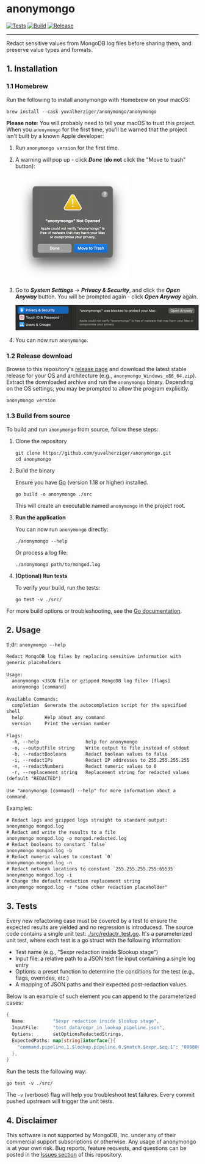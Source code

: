 # anonymongo

[![Tests](https://github.com/yuvalherziger/anonymongo/actions/workflows/test.yml/badge.svg)](https://github.com/yuvalherziger/anonymongo/actions/workflows/test.yml)
[![Build](https://github.com/yuvalherziger/anonymongo/actions/workflows/release.yml/badge.svg)](https://github.com/yuvalherziger/anonymongo/actions/workflows/release.yml)
[![Release](https://img.shields.io/github/v/release/yuvalherziger/anonymongo?label=release)](https://github.com/yuvalherziger/anonymongo/releases)

---

Redact sensitive values from MongoDB log files before sharing them, and preserve value types and formats.

## 1. Installation

### 1.1 Homebrew

Run the following to install anonymongo with Homebrew on your macOS:

```shell
brew install --cask yuvalherziger/anonymongo/anonymongo
```

**Please note**: You will probably need to tell your macOS to trust
this project. When you `anonymongo` for the first time, you'll be warned that the project
isn't built by a known Apple developer:

1. Run `anonymongo version` for the first time.
2. A warning will pop up - click ***Done*** (**do not** click the "Move to trash" button):
   
   ![Click "Done" in the security warning dialog](docs/images/click-done.png)

3. Go to ***System Settings*** -> ***Privacy & Security***, and click the ***Open Anyway*** button. You will be prompted again - click
   ***Open Anyway*** again.

   ![Click "Open Anyway" in the security warning dialog](docs/images/privacy-settings.png)

4. You can now run `anonymongo`.

### 1.2 Release download

Browse to this repository's [release page](https://github.com/yuvalherziger/anonymongo/releases) and
download the latest stable release for your OS and architecture (e.g., `anonymongo_Windows_x86_64.zip`).
Extract the downloaded archive and run the `anonymongo` binary. Depending on the OS settings, you may be
prompted to allow the program explicitly.

```shell
anonymongo version
```

### 1.3 Build from source

To build and run `anonymongo` from source, follow these steps:

1. Clone the repository

    ```shell
    git clone https://github.com/yuvalherziger/anonymongo.git
    cd anonymongo
    ```

2. Build the binary

    Ensure you have [Go](https://golang.org/dl/) (version 1.18 or higher) installed.

    ```shell
    go build -o anonymongo ./src
    ```

    This will create an executable named `anonymongo` in the project root.

3. **Run the application**

    You can now run `anonymongo` directly:

    ```shell
    ./anonymongo --help
    ```

    Or process a log file:

    ```shell
    ./anonymongo path/to/mongod.log
    ```

4. **(Optional) Run tests**

    To verify your build, run the tests:

    ```shell
    go test -v ./src/
    ```

For more build options or troubleshooting, see the [Go documentation](https://golang.org/doc/).

## 2. Usage

tl;dr: `anonymongo --help`

```
Redact MongoDB log files by replacing sensitive information with generic placeholders

Usage:
  anonymongo <JSON file or gzipped MongoDB log file> [flags]
  anonymongo [command]

Available Commands:
  completion  Generate the autocompletion script for the specified shell
  help        Help about any command
  version     Print the version number

Flags:
  -h, --help                 help for anonymongo
  -o, --outputFile string    Write output to file instead of stdout
  -b, --redactBooleans       Redact boolean values to false
  -i, --redactIPs            Redact IP addresses to 255.255.255.255
  -n, --redactNumbers        Redact numeric values to 0
  -r, --replacement string   Replacement string for redacted values (default "REDACTED")

Use "anonymongo [command] --help" for more information about a command.
```

Examples:


```shell
# Redact logs and gzipped logs straight to standard output:
anonymongo mongod.log
# Redact and write the results to a file
anonymongo mongod.log -o mongod.redacted.log
# Redact booleans to constant `false`
anonymongo mongod.log -b
# Redact numeric values to constant `0`
anonymongo mongod.log -n
# Redact network locations to constant `255.255.255.255:65535`
anonymongo mongod.log -i
# Change the default redaction replacement string
anonymongo mongod.log -r "some other redaction placeholder"
```

## 3. Tests

Every new refactoring case must be covered by a test to ensure the expected results are yielded and no
regression is introducesd. The source code contains a single unit test: [./src/redactr_test.go](./src/redactr_test.go).
It's a parameterized unit test, where each test is a go struct with the following information:

* Test name (e.g., "$expr redaction inside $lookup stage")
* Input file: a relative path to a JSON text file input containing a single log entry
* Options: a preset function to determine the conditions for the test (e.g., flags, overrides, etc.)
* A mapping of JSON paths and their expected post-redaction values.

Below is an example of such element you can append to the parameterized cases:

```go
{
  Name:          "$expr redaction inside $lookup stage",
  InputFile:     "test_data/expr_in_lookup_pipeline.json",
  Options:       setOptionsRedactedStrings,
  ExpectedPaths: map[string]interface{}{
    "command.pipeline.1.$lookup.pipeline.0.$match.$expr.$eq.1": "000000000000000000000000",
  },
}
```

Run the tests the following way:

```shell
go test -v ./src/
```

The `-v` (verbose) flag will help you troubleshoot test failures. Every commit pushed upstream will trigger the unit tests.

## 4. Disclaimer

This software is not supported by MongoDB, Inc. under any of their commercial support subscriptions or otherwise.
Any usage of anonymongo is at your own risk. Bug reports, feature requests, and questions can be posted in the
[Issues section](https://github.com/yuvalherziger/anonymongo/issues) of this repository.
